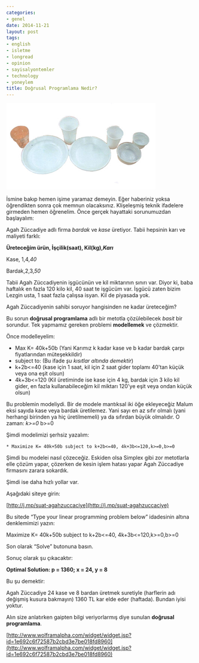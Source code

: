 ```yaml
---
categories:
- genel
date: 2014-11-21
layout: post
tags:
- english
- isletme
- longread
- opinion
- sayisalyontemler
- technology
- yoneylem
title: Doğrusal Programlama Nedir?
---
```


![image](/images/tumblr_inline_nfe5weU4yL1r4exmc.jpg)

İsmine bakıp hemen işime yaramaz demeyin. Eğer haberiniz yoksa öğrendikten sonra çok memnun olacaksınız. Klişeleşmiş teknik ifadelere girmeden hemen öğrenelim. Önce gerçek hayattaki sorunumuzdan başlayalım:

Agah Züccadiye adlı firma _bardak_ ve _kase_ üretiyor. Tabii hepsinin karı ve maliyeti farklı:

**Üreteceğim ürün, İşçilik(saat), Kil(kg),_Karı_**

Kase, 1,4,_40_

Bardak,2,3,_50_

Tabii Agah Züccadiyenin işgücünün ve kil miktarının sınırı var. Diyor ki, baba haftalık en fazla 120 kilo kil, 40 saat te işgücüm var. İşgücü zaten bizim Lezgin usta, 1 saat fazla çalışsa isyan. Kil de piyasada yok.

Agah Züccadiyenin sahibi soruyor hangisinden ne kadar üreteceğim?

Bu sorun **doğrusal programlama** adlı bir metotla çözülebilecek _basit_ bir sorundur. Tek yapmamız gereken problemi **modellemek** ve çözmektir.

Önce modelleyelim:

- Max K= 40k+50b (Yani Karımız k kadar kase ve b kadar bardak çarpı fiyatlarından müteşekkildir)
- subject to: (Bu ifade _şu kısıtlar altında demektir_)
- k+2b<=40 (kase için 1 saat, kil için 2 saat gider toplamı 40'tan küçük veya ona eşit olsun)
- 4k+3b<=120 (Kil üretiminde ise kase için 4 kg, bardak için 3 kilo kil gider, en fazla kullanabileceğim kil miktarı 120'ye eşit veya ondan küçük olsun)

Bu problemin modeliydi. Bir de modele mantıksal iki öğe ekleyeceğiz Malum eksi sayıda kase veya bardak üretilemez. Yani sayı en az sıfır olmalı (yani herhangi birinden ya hiç üretilmemeli) ya da sıfırdan büyük olmalıdır. O zaman: _k>=0_ b>=0

Şimdi modelimizi şerhsiz yazalım:

```
* Maximize K= 40k+50b subject to k+2b<=40, 4k+3b<=120,k>=0,b>=0
```

Şimdi bu modelei nasıl çözeceğiz. Eskiden olsa Simplex gibi zor metotlarla elle çözüm yapar, çözerken de kesin işlem hatası yapar Agah Züccadiye firmasını zarara sokardık.

Şimdi ise daha hızlı yollar var.

Aşağıdaki siteye girin:

[http://j.mp/suat-agahzuccaciye](http://j.mp/suat-agahzuccaciye)

Bu sitede “Type your linear programming problem below” idadesinin altına denklemimizi yazın:

Maximize K= 40k+50b subject to k+2b<=40, 4k+3b<=120,k>=0,b>=0

Son olarak “Solve” butonuna basın.

Sonuç olarak şu çıkacaktır:

**Optimal Solution: p = 1360; x = 24, y = 8**

Bu şu demektir:

Agah Züccadiye 24 kase ve 8 bardan üretmek suretiyle (harflerin adı değişmiş kusura bakmayın) 1360 TL kar elde eder (haftada). Bundan iyisi yoktur.

Alın size anlatırken gaipten bilgi veriyorlarmış diye sunulan **doğrusal programlama**.

[http://www.wolframalpha.com/widget/widget.jsp?id=1e692c6f72587b2cbd3e7be018fd8960](http://www.wolframalpha.com/widget/widget.jsp?id=1e692c6f72587b2cbd3e7be018fd8960)
